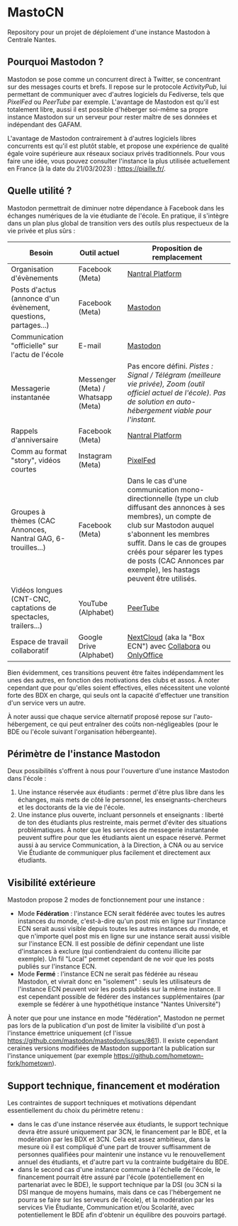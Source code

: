 # MastoCN

Repository pour un projet de déploiement d'une instance Mastodon à Centrale Nantes.

## Pourquoi Mastodon ?

Mastodon se pose comme un concurrent direct à Twitter, se concentrant sur des messages courts et brefs. Il repose sur le protocole *ActivityPub*, lui permettant de communiquer avec d'autres logiciels du Fediverse, tels que *PixelFed* ou *PeerTube* par exemple. L'avantage de Mastodon est qu'il est totalement libre, aussi il est possible d'héberger soi-même sa propre instance Mastodon sur un serveur pour rester maître de ses données et indépendant des GAFAM.

L'avantage de Mastodon contrairement à d'autres logiciels libres concurrents est qu'il est plutôt stable, et propose une expérience de qualité égale voire supérieure aux réseaux sociaux privés traditionnels. Pour vous faire une idée, vous pouvez consulter l'instance la plus utilisée actuellement en France (à la date du 21/03/2023) : https://piaille.fr/.

## Quelle utilité ?

Mastodon permettrait de diminuer notre dépendance à Facebook dans les échanges numériques de la vie étudiante de l'école. En pratique, il s'intègre dans un plan plus global de transition vers des outils plus respectueux de la vie privée et plus sûrs :

| Besoin | Outil actuel | Proposition de remplacement |
| --- | --- | --- |
| Organisation d'évènements | Facebook (Meta) | [Nantral Platform](https://nantral-platform.fr/) |
| Posts d'actus (annonce d'un évènement, questions, partages...) | Facebook (Meta) | [Mastodon](https://joinmastodon.org/) |
| Communication "officielle" sur l'actu de l'école | E-mail | [Mastodon](https://joinmastodon.org/) |
| Messagerie instantanée | Messenger (Meta) / Whatsapp (Meta) | Pas encore défini. *Pistes : Signal / Télégram (meilleure vie privée), Zoom (outil officiel actuel de l'école). Pas de solution en auto-hébergement viable pour l'instant.* |
| Rappels d'anniversaire | Facebook (Meta) | [Nantral Platform](https://nantral-platform.fr/) |
| Comm au format "story", vidéos courtes | Instagram (Meta) | [PixelFed](https://github.com/pixelfed/pixelfed) |
| Groupes à thèmes (CAC Annonces, Nantral GAG, 6-trouilles...) | Facebook (Meta) | Dans le cas d'une communication mono-directionnelle (type un club diffusant des annonces à ses membres), un compte de club sur Mastodon auquel s'abonnent les membres suffit. Dans le cas de groupes créés pour séparer les types de posts (CAC Annonces par exemple), les hastags peuvent être utilisés. |
| Vidéos longues (CNT-CNC, captations de spectacles, trailers...) | YouTube (Alphabet) | [PeerTube](https://www.peertube.fr/) |
| Espace de travail collaboratif | Google Drive (Alphabet) | [NextCloud](https://nextcloud.com/) (aka la "Box ECN") avec [Collabora](https://www.collaboraoffice.com/) ou [OnlyOffice](https://www.onlyoffice.com/fr/) |

Bien évidemment, ces transitions peuvent être faites indépendamment les unes des autres, en fonction des motivations des clubs et assos. À noter cependant que pour qu'elles soient effectives, elles nécessitent une volonté forte des BDX en charge, qui seuls ont la capacité d'effectuer une transition d'un service vers un autre.

À noter aussi que chaque service alternatif proposé repose sur l'auto-hébergement, ce qui peut entraîner des coûts non-négligeables (pour le BDE ou l'école suivant l'organisation hébergeante).

## Périmètre de l'instance Mastodon

Deux possibilités s'offrent à nous pour l'ouverture d'une instance Mastodon dans l'école :
1. Une instance réservée aux étudiants : permet d'être plus libre dans les échanges, mais mets de côté le personnel, les enseignants-chercheurs et les doctorants de la vie de l'école.
2. Une instance plus ouverte, incluant personnels et enseignants : liberté de ton des étudiants plus restreinte, mais permet d'éviter des situations problématiques. À noter que les services de messegerie instantanée peuvent suffire pour que les étudiants aient un espace réservé. Permet aussi à au service Communication, à la Direction, à CNA ou au service Vie Étudiante de communiquer plus facilement et directement aux étudiants.

## Visibilité extérieure

Mastodon propose 2 modes de fonctionnement pour une instance :
* Mode **Fédération** : l'instance ECN serait fédérée avec toutes les autres instances du monde, c'est-à-dire qu'un post mis en ligne sur l'instance ECN serait aussi visible depuis toutes les autres instances du monde, et que n'importe quel post mis en ligne sur une instance serait aussi visible sur l'instance ECN. Il est possible de définir cependant une liste d'instances à exclure (qui contiendraient du contenu illicite par exemple). Un fil "Local" permet cependant de ne voir que les posts publiés sur l'instance ECN.
* Mode **Fermé** : l'instance ECN ne serait pas fédérée au réseau Mastodon, et vivrait donc en "isolement" : seuls les utilisateurs de l'instance ECN peuvent voir les posts publiés sur la même instance. Il est cependant possible de fédérer des instances supplémentaires (par exemple se fédérer à une hypothétique instance "Nantes Université")

À noter que pour une instance en mode "fédération", Mastodon ne permet pas lors de la publication d'un post de limiter la visibilité d'un post à l'instance émettrice uniquement (cf l'issue https://github.com/mastodon/mastodon/issues/861). Il existe cependant ceraines versions modifiées de Mastodon supportant la publication sur l'instance uniquement (par exemple https://github.com/hometown-fork/hometown).

## Support technique, financement et modération

Les contraintes de support techniques et motivations dépendant essentiellement du choix du périmètre retenu :
* dans le cas d'une instance réservée aux étudiants, le support technique devra être assuré uniquement par 3CN, le financement par le BDE, et la modération par les BDX et 3CN. Cela est assez ambitieux, dans la mesure où il est compliqué d'une part de trouver suffisamment de personnes qualifiées pour maintenir une instance vu le renouvellement annuel des étudiants, et d'autre part vu la contrainte budgétaire du BDE.
* dans le second cas d'une instance commune à l'échelle de l'école, le financement pourrait être assuré par l'école (potentiellement en partenariat avec le BDE), le support technique par la DSI (ou 3CN si la DSI manque de moyens humains, mais dans ce cas l'hébergement ne pourra se faire sur les serveurs de l'école), et la modération par les services Vie Étudiante, Communication et/ou Scolarité, avec potentiellement le BDE afin d'obtenir un équilibre des pouvoirs partagé.
